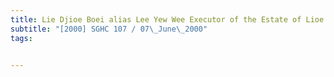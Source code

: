 ```yaml
---
title: Lie Djioe Boei alias Lee Yew Wee Executor of the Estate of Lioe Soei Tjin alias Liu Swee 
subtitle: "[2000] SGHC 107 / 07\_June\_2000"
tags:


---
```



